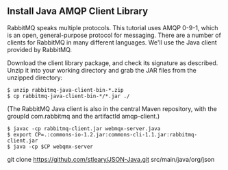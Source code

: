 Install Java AMQP Client Library 
--------------------------------

RabbitMQ speaks multiple protocols. This tutorial uses AMQP 0-9-1, which is an open, general-purpose protocol for messaging. There are a number of clients for RabbitMQ in many different languages. We'll use the Java client provided by RabbitMQ.

Download the client library package, and check its signature as described. Unzip it into your working directory and grab the JAR files from the unzipped directory:
```
$ unzip rabbitmq-java-client-bin-*.zip
$ cp rabbitmq-java-client-bin-*/*.jar ./
```
(The RabbitMQ Java client is also in the central Maven repository, with the groupId com.rabbitmq and the artifactId amqp-client.)


```
$ javac -cp rabbitmq-client.jar webmqx-server.java
$ export CP=.:commons-io-1.2.jar:commons-cli-1.1.jar:rabbitmq-client.jar
$ java -cp $CP webqmx-server
```

git clone https://github.com/stleary/JSON-Java.git src/main/java/org/json
